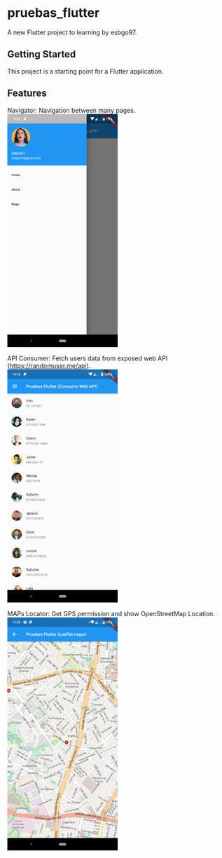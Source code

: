 # pruebas_flutter

A new Flutter project to learning by esbgo97.

## Getting Started

This project is a starting point for a Flutter application.

## Features

Navigator: Navigation between many pages. <br />
<img src="https://raw.githubusercontent.com/esbgo97/learning_flutter/master/screenshots/Navigation.png"  width="50%" height="50%" />

API Consumer: Fetch users data from exposed web API (https://randomuser.me/api). <br />
<img src="https://raw.githubusercontent.com/esbgo97/learning_flutter/master/screenshots/FetchAPI.png"  width="50%" height="50%" />

MAPs Locator: Get  GPS permission and show OpenStreetMap Location. <br />
<img src="https://raw.githubusercontent.com/esbgo97/learning_flutter/master/screenshots/Maps.png"  width="50%" height="50%" />
